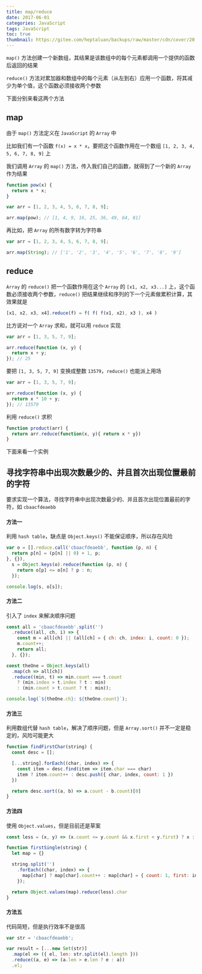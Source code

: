 ```yaml
---
title: map/reduce
date: 2017-06-01
categories: JavaScript
tags: JavaScript
toc: true
thumbnail: https://gitee.com/heptaluan/backups/raw/master/cdn/cover/20.jpg
---
```


`map()` 方法创建一个新数组，其结果是该数组中的每个元素都调用一个提供的函数后返回的结果

`reduce()` 方法对累加器和数组中的每个元素（从左到右）应用一个函数，将其减少为单个值，这个函数必须接收两个参数

<!--more-->

下面分别来看这两个方法


## map

由于 `map()` 方法定义在 `JavaScript` 的 `Array` 中

比如我们有一个函数 `f(x) = x * x`，要把这个函数作用在一个数组 `[1, 2, 3, 4, 5, 6, 7, 8, 9]` 上

我们调用 `Array` 的 `map()` 方法，传入我们自己的函数，就得到了一个新的 `Array` 作为结果

```js
function pow(x) {
  return x * x;
}

var arr = [1, 2, 3, 4, 5, 6, 7, 8, 9];

arr.map(pow); // [1, 4, 9, 16, 25, 36, 49, 64, 81]
```

再比如，把 `Array` 的所有数字转为字符串

```js
var arr = [1, 2, 3, 4, 5, 6, 7, 8, 9];

arr.map(String); // ['1', '2', '3', '4', '5', '6', '7', '8', '9']
```




## reduce

`Array` 的 `reduce()` 把一个函数作用在这个 `Array` 的 `[x1, x2, x3...]` 上，这个函数必须接收两个参数，`reduce()` 把结果继续和序列的下一个元素做累积计算，其效果就是

```js
[x1, x2, x3, x4].reduce(f) = f( f( f(x1, x2), x3 ), x4 )
```

比方说对一个 `Array` 求和，就可以用 `reduce` 实现

```js
var arr = [1, 3, 5, 7, 9];

arr.reduce(function (x, y) {
  return x + y;
}); // 25
```

要把 `[1, 3, 5, 7, 9]` 变换成整数 `13579`，`reduce()` 也能派上用场

```js
var arr = [1, 3, 5, 7, 9];

arr.reduce(function (x, y) {
  return x * 10 + y;
}); // 13579
```

利用 `reduce()` 求积

```js
function product(arr) {
  return arr.reduce(function(x, y){ return x * y})
}
```

下面来看一个实例

## 寻找字符串中出现次数最少的、并且首次出现位置最前的字符

要求实现一个算法，寻找字符串中出现次数最少的、并且首次出现位置最前的字符，如 `cbaacfdeaebb`

#### 方法一

利用 `hash table`，缺点是 `Object.keys()` 不能保证顺序，所以存在风险

```js
var o = [].reduce.call('cbaacfdeaebb', function (p, n) {
  return p[n] = (p[n] || 0) + 1, p;
}, {}),
  s = Object.keys(o).reduce(function (p, n) {
    return o[p] <= o[n] ? p : n;
  });

console.log(s, o[s]);
```

#### 方法二

引入了 `index` 来解决顺序问题

```js
const all = 'cbaacfdeaebb'.split('')
  .reduce((all, ch, i) => {
    const m = all[ch] || (all[ch] = { ch: ch, index: i, count: 0 });
    m.count++;
    return all;
  }, {});

const theOne = Object.keys(all)
  .map(ch => all[ch])
  .reduce((min, t) => min.count === t.count
    ? (min.index > t.index ? t : min)
    : (min.count > t.count ? t : min));

console.log(`${theOne.ch}: ${theOne.count}`);
```

#### 方法三

利用数组代替 `hash table`，解决了顺序问题，但是 `Array.sort()` 并不一定是稳定的，风险可能更大

```js
function findFirstChar(string) {
  const desc = [];

  [...string].forEach((char, index) => {
    const item = desc.find(item => item.char === char)
    item ? item.count++ : desc.push({ char, index, count: 1 })
  })

  return desc.sort((a, b) => a.count - b.count)[0]
}
```

#### 方法四

使用 `Object.values`，但是目前还是草案

```js
const less = (x, y) => (x.count <= y.count && x.first < y.first) ? x : y;

function firstSingle(string) {
  let map = {}

  string.split('')
    .forEach((char, index) => {
      map[char] ? map[char].count++ : map[char] = { count: 1, first: index, char }
    });

  return Object.values(map).reduce(less).char
}
```


#### 方法五

代码简短，但是执行效率不是很高

```js
var str = 'cbaacfdeaebb';

var result = [...new Set(str)]
  .map(el => ({ el, len: str.split(el).length }))
  .reduce((a, e) => (a.len > e.len ? e : a))
  .el;
```


